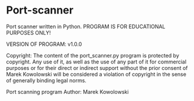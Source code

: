 # Port-scanner
Port scanner written in Python.
PROGRAM IS FOR EDUCATIONAL PURPOSES ONLY!

VERSION OF PROGRAM:
  v1.0.0

Copyright:
The content of the port_scanner.py program is protected by copyright. Any use of it, as well as the use of any part of it for commercial purposes or for their direct or indirect support without the prior consent of Marek Kowolowski will be considered a violation of copyright in the sense of generally binding legal norms.
 
Port scanning program
Author: Marek Kowolowski
